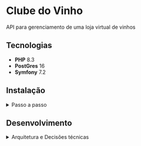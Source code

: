 # Clube do Vinho

API para gerenciamento de uma loja virtual de vinhos

## Tecnologias

- **PHP** 8.3
- **PostGres** 16
- **Symfony** 7.2 

## Instalação 
<details>
<summary>Passo a passo</summary>

### Clonar o Repositório

Primeiro, clone o repositório usando SSH ou HTTPS:

```bash
git clone git@github.com:alessandrofeitoza/clubedovinho.git
```
ou
```bash
git clone https://github.com/alessandrofeitoza/clubedovinho.git
```

### Navegar para o Diretório do Projeto
Mude para o diretório do projeto:

```bash
cd clubedovinho
```

---
>
> O jeito mais fácil é rodar o comando `make setup`, isso já vai executar todos os passos necessários e deixar a aplicação rodando em <http://localhost:8080>
>
Mas se preferir, pode fazer o passo a passo abaixo

---

### Iniciar o Docker com seus contêineres
Precisar ter o `docker compose` instalado/configurado:
```bash
docker compose up -d
```

### Instalar Dependências (Composer)
Antes de mais nada entre no contêiner PHP:
```bash
docker compose exec -it php bash
```
**Agora é necessário executar outros passos, sequencialmente:**

1 - Instalação das dependências do PHP:
```bash
composer install
```

2 - Executar as migrations do PostGres/Doctrine
```bash
php bin/console doctrine:migrations:migrate -n
```

3 - Executar as fixtures (dados falsos para testes) do banco de dados
```bash
php bin/console doctrine:fixtures:load -n
```


### Uso

Depois que tudo estiver configurado e as dependências instaladas, você pode acessar sua aplicação Symfony em [http://localhost:8080](http://localhost:8080).

A documentação com os endpoints se encontra em <http://localhost:8080/docs/index.html>

<img src="./public/docs/assets/img/docs.gif" alt="Docs">

</details>


## Desenvolvimento
<details>
<summary>Arquitetura e Decisões técnicas</summary>

Estamos utilizando o Symfony e o seu ecossistma de bibliotecas, porém a arquitetura é baseada em camadas e trata-se de um monolítico com a metodologia API First

```mermaid
flowchart TD
    HC((HttpClient)) --JsonRequest<--> R[Routes]
    R --> CA[[ControllerApi]]
    CA <--> S[Service]
    RP <==ORM/Doctrine==> D[(Database)]
    S <--> RP[Repository]
    CA --> ES
    ES(EventSubscriber) --JsonResponse--> HC
    RP <--schema--> E((Entity))

```


#### Logs
Estamos salvando os logs de cada persistencia na base, optamos por fazer esse controle através da camada `Service`, como mostra a figura a seguir:

```mermaid
flowchart TD
    Controller --> Service
    Service ==> A([AuditLogger])
    A ==> f{{/var/log/audit.log}}
    Service <--> Repository
    Repository <--> D[(Database)]

```

#### Response Headers
Através de uma camada de `EventSubscriber` estamos adicionando um custom header em cada Response

<table>
<tr>
<th colspan="2">HEADERS</th>
</tr>
<tr>
<td>X-REQUEST-INFO</td>
<td>2</td>
</tr>
</table>

</details>

